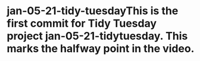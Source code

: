 # jan-05-21-tidy-tuesdayThis is the first commit for Tidy Tuesday project jan-05-21-tidytuesday. This marks the halfway point in the video.
